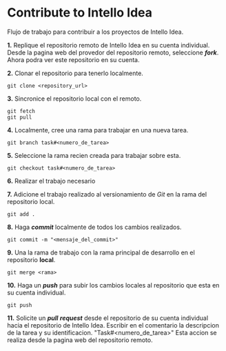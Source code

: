 # Contribute to Intello Idea
Flujo de trabajo para contribuir a los proyectos de Intello Idea.

**1.** Replique el repositorio remoto de Intello Idea en su cuenta individual.
Desde la pagina web del provedor del repositorio remoto, seleccione **_fork_**. 
Ahora podra ver este repositorio en su cuenta.


**2.** Clonar el repositorio para tenerlo localmente.
```
git clone <repository_url>
```


**3.** Sincronice el repositorio local con el remoto.
```
git fetch
git pull
```


**4.** Localmente, cree una rama para trabajar en una nueva tarea.
```
git branch task#<numero_de_tarea>
```


**5.** Seleccione la rama recien creada para trabajar sobre esta.
``` 
git checkout task#<numero_de_tarea>
```


**6.** Realizar el trabajo necesario


**7.** Adicione el trabajo realizado al versionamiento de _Git_ en la rama del repositorio local.
```
git add .
```


**8.** Haga **_commit_** localmente de todos los cambios realizados.
```
git commit -m "<mensaje_del_commit>"
```


**9.** Una la rama de trabajo con la rama principal de desarrollo en el repositorio **local**.
```
git merge <rama>
```


**10.** Haga un **_push_** para subir los cambios locales al repositorio que esta en su cuenta individual.
```
git push
```


**11.** Solicite un **_pull_** **_request_** desde el repositorio de su cuenta individual hacia el repositorio de Intello Idea.
Escribir en el comentario la descripcion de la tarea y su identificacion. "Task#<numero_de_tarea>"
Esta accion se realiza desde la pagina web del repositorio remoto.

